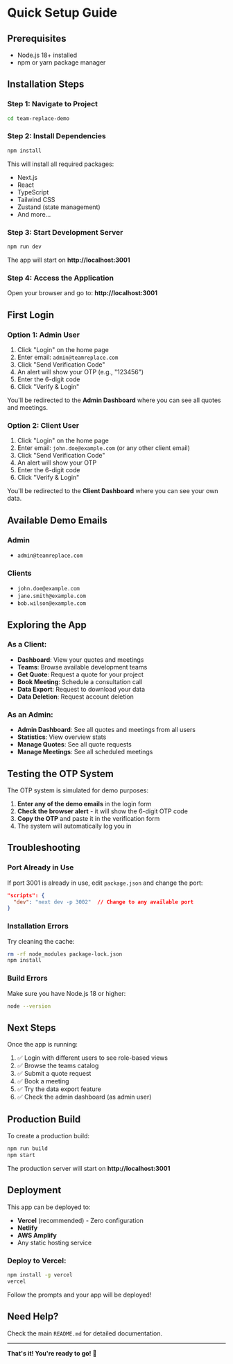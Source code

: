 # Quick Setup Guide

## Prerequisites

- Node.js 18+ installed
- npm or yarn package manager

## Installation Steps

### Step 1: Navigate to Project

```bash
cd team-replace-demo
```

### Step 2: Install Dependencies

```bash
npm install
```

This will install all required packages:
- Next.js
- React
- TypeScript
- Tailwind CSS
- Zustand (state management)
- And more...

### Step 3: Start Development Server

```bash
npm run dev
```

The app will start on **http://localhost:3001**

### Step 4: Access the Application

Open your browser and go to: **http://localhost:3001**

## First Login

### Option 1: Admin User

1. Click "Login" on the home page
2. Enter email: `admin@teamreplace.com`
3. Click "Send Verification Code"
4. An alert will show your OTP (e.g., "123456")
5. Enter the 6-digit code
6. Click "Verify & Login"

You'll be redirected to the **Admin Dashboard** where you can see all quotes and meetings.

### Option 2: Client User

1. Click "Login" on the home page
2. Enter email: `john.doe@example.com` (or any other client email)
3. Click "Send Verification Code"
4. An alert will show your OTP
5. Enter the 6-digit code
6. Click "Verify & Login"

You'll be redirected to the **Client Dashboard** where you can see your own data.

## Available Demo Emails

### Admin
- `admin@teamreplace.com`

### Clients
- `john.doe@example.com`
- `jane.smith@example.com`
- `bob.wilson@example.com`

## Exploring the App

### As a Client:
- **Dashboard**: View your quotes and meetings
- **Teams**: Browse available development teams
- **Get Quote**: Request a quote for your project
- **Book Meeting**: Schedule a consultation call
- **Data Export**: Request to download your data
- **Data Deletion**: Request account deletion

### As an Admin:
- **Admin Dashboard**: See all quotes and meetings from all users
- **Statistics**: View overview stats
- **Manage Quotes**: See all quote requests
- **Manage Meetings**: See all scheduled meetings

## Testing the OTP System

The OTP system is simulated for demo purposes:

1. **Enter any of the demo emails** in the login form
2. **Check the browser alert** - it will show the 6-digit OTP code
3. **Copy the OTP** and paste it in the verification form
4. The system will automatically log you in

## Troubleshooting

### Port Already in Use

If port 3001 is already in use, edit `package.json` and change the port:

```json
"scripts": {
  "dev": "next dev -p 3002"  // Change to any available port
}
```

### Installation Errors

Try cleaning the cache:

```bash
rm -rf node_modules package-lock.json
npm install
```

### Build Errors

Make sure you have Node.js 18 or higher:

```bash
node --version
```

## Next Steps

Once the app is running:

1. ✅ Login with different users to see role-based views
2. ✅ Browse the teams catalog
3. ✅ Submit a quote request
4. ✅ Book a meeting
5. ✅ Try the data export feature
6. ✅ Check the admin dashboard (as admin user)

## Production Build

To create a production build:

```bash
npm run build
npm start
```

The production server will start on **http://localhost:3001**

## Deployment

This app can be deployed to:
- **Vercel** (recommended) - Zero configuration
- **Netlify**
- **AWS Amplify**
- Any static hosting service

### Deploy to Vercel:

```bash
npm install -g vercel
vercel
```

Follow the prompts and your app will be deployed!

## Need Help?

Check the main `README.md` for detailed documentation.

---

**That's it! You're ready to go! 🚀**

